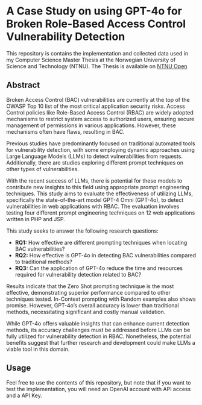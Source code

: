 # A Case Study on using GPT-4o for Broken Role-Based Access Control Vulnerability Detection

This repository is contains the implementation and collected data used in my Computer Science Master Thesis at the Norwegian University of Science and Technology (NTNU). The Thesis is available on [NTNU Open](https://hdl.handle.net/11250/3149142)

## Abstract

Broken Access Control (BAC) vulnerabilities are currently at the top of the OWASP Top 10 list of the most critical application security risks. Access Control policies like Role-Based Access Control (RBAC) are widely adopted mechanisms to restrict system access to authorized users, ensuring secure management of permissions in various applications. However, these mechanisms often have flaws, resulting in BAC.

Previous studies have predominantly focused on traditional automated tools for vulnerability detection, with some employing dynamic approaches using Large Language Models (LLMs) to detect vulnerabilities from requests. Additionally, there are studies exploring different prompt techniques on other types of vulnerabilities.

With the recent success of LLMs, there is potential for these models to contribute new insights to this field using appropriate prompt engineering techniques. This study aims to evaluate the effectiveness of utilizing LLMs, specifically the state-of-the-art model GPT-4 Omni (GPT-4o), to detect vulnerabilities in web applications with RBAC. The evaluation involves testing four different prompt engineering techniques on 12 web applications written in PHP and JSP.

This study seeks to answer the following research questions:
- **RQ1:** How effective are different prompting techniques when locating BAC vulnerabilities?
- **RQ2:** How effective is GPT-4o in detecting BAC vulnerabilities compared to traditional methods?
- **RQ3:** Can the application of GPT-4o reduce the time and resources required for vulnerability detection related to BAC?

Results indicate that the Zero Shot prompting technique is the most effective, demonstrating superior performance compared to other techniques tested. In-Context prompting with Random examples also shows promise. However, GPT-4o’s overall accuracy is lower than traditional methods, necessitating significant and costly manual validation.

While GPT-4o offers valuable insights that can enhance current detection methods, its accuracy challenges must be addressed before LLMs can be fully utilized for vulnerability detection in RBAC. Nonetheless, the potential benefits suggest that further research and development could make LLMs a viable tool in this domain.


## Usage

Feel free to use the contents of this repository, but note that if you want to test the implementation, you will need an OpenAI account with API access and a API Key.
